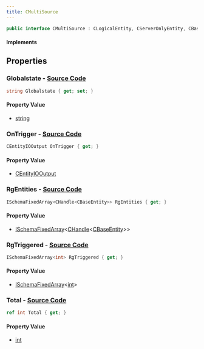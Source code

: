 ```yaml
---
title: CMultiSource
---
```


```csharp
public interface CMultiSource : CLogicalEntity, CServerOnlyEntity, CBaseEntity, CEntityInstance, ISchemaClass<CEntityInstance>, ISchemaClass<CBaseEntity>, ISchemaClass<CServerOnlyEntity>, ISchemaClass<CLogicalEntity>, ISchemaClass<CMultiSource>, ISchemaField, ISchemaClass, INativeHandle
```

#### Implements

## Properties

### **Globalstate** - [Source Code](https://github.com/swiftly-solution/swiftlys2/blob/main/managed/src/SwiftlyS2.Generated/Schemas/Interfaces/CMultiSource.cs#L24)

```csharp
string Globalstate { get; set; }
```

#### Property Value

- [string](https://learn.microsoft.com/dotnet/api/system.string)

### **OnTrigger** - [Source Code](https://github.com/swiftly-solution/swiftlys2/blob/main/managed/src/SwiftlyS2.Generated/Schemas/Interfaces/CMultiSource.cs#L20)

```csharp
CEntityIOOutput OnTrigger { get; }
```

#### Property Value

- [CEntityIOOutput](/docs/api/shared/schemadefinitions/centityiooutput)

### **RgEntities** - [Source Code](https://github.com/swiftly-solution/swiftlys2/blob/main/managed/src/SwiftlyS2.Generated/Schemas/Interfaces/CMultiSource.cs#L16)

```csharp
ISchemaFixedArray<CHandle<CBaseEntity>> RgEntities { get; }
```

#### Property Value

- [ISchemaFixedArray](/docs/api/shared/schemas/ischemafixedarray-1)<[CHandle](/docs/api/shared/natives/chandle-1)<[CBaseEntity](/docs/api/shared/schemadefinitions/cbaseentity)>>

### **RgTriggered** - [Source Code](https://github.com/swiftly-solution/swiftlys2/blob/main/managed/src/SwiftlyS2.Generated/Schemas/Interfaces/CMultiSource.cs#L18)

```csharp
ISchemaFixedArray<int> RgTriggered { get; }
```

#### Property Value

- [ISchemaFixedArray](/docs/api/shared/schemas/ischemafixedarray-1)<[int](https://learn.microsoft.com/dotnet/api/system.int32)>

### **Total** - [Source Code](https://github.com/swiftly-solution/swiftlys2/blob/main/managed/src/SwiftlyS2.Generated/Schemas/Interfaces/CMultiSource.cs#L22)

```csharp
ref int Total { get; }
```

#### Property Value

- [int](https://learn.microsoft.com/dotnet/api/system.int32)

